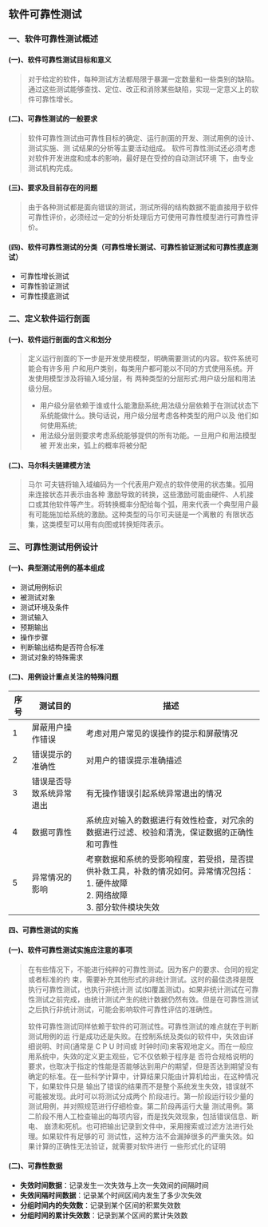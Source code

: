 ## 软件可靠性测试

### 一、软件可靠性测试概述

#### (一)、软件可靠性测试目标和意义

> 对于给定的软件，每种测试方法都局限于暴漏一定数量和一些类别的缺陷。通过这些测试能够查找、定位、改正和消除某些缺陷，实现一定意义上的软件可靠性增长。

#### (二)、可靠性测试的一般要求

> 软件可靠性测试由可靠性目标的确定、运行剖面的开发、测试用例的设计、测试实施、测 试结果的分析等主要活动组成。
> 软件可靠性测试还必须考虑对软件开发进度和成本的影响，最好是在受控的自动测试环境 下，由专业测试机构完成。

#### (三)、要求及目前存在的问题

> 由于各种测试都是面向错误的测试，测试所得的结构数据不能直接用于软件可靠性评价，必须经过一定的分析处理后方可使用可靠性模型进行可靠性评价。

#### (四)、软件可靠性测试的分类（可靠性增长测试、可靠性验证测试和可靠性摸底测试）

- 可靠性增长测试
- 可靠性验证测试
- 可靠性摸底测试



### 二、定义软件运行剖面

#### (一)、软件运行剖面的含义和划分

> 定义运行剖面的下一步是开发使用模型，明确需要测试的内容。软件系统可能会有许多用 户和用户类别，每类用户都可能以不同的方式使用系统。开发使用模型涉及将输入域分层，有 两种类型的分层形式:用户级分层和用法级分层。
>
> - 用户级分层依赖于谁或什么能激励系统;用法级分层依赖于在测试状态下系统能做什么。换句话说，用户级分层考虑各种类型的用户以及 他们如何使用系统;
> - 用法级分层则要求考虑系统能够提供的所有功能。一旦用户和用法模型被 开发出来，弧上的概率将被分配

#### (二)、马尔科夫链建模方法

> 马尔 可夫链将输入域编码为一个代表用户观点的软件使用的状态集。弧用来连接状态并表示由各种 激励导致的转换，这些激励可能由硬件、人机接口或其他软件等产生。将转换概率分配给每个弧，用来代表一个典型用户最有可能施加给系统的激励。这种类型的马尔可夫链是一个离散的 有限状态集，这类模型可以用有向图或转换矩阵表示。



### 三、可靠性测试用例设计

#### (一)、典型测试用例的基本组成

- 测试用例标识
- 被测试对象
- 测试环境及条件
- 测试输入
- 预期输出
- 操作步骤
- 判断输出结构是否符合标准
- 测试对象的特殊需求

#### (二)、用例设计重点关注的特殊问题

| **序号** | **测试目的**             | **描述**                                                     |
| -------- | ------------------------ | ------------------------------------------------------------ |
| 1        | 屏蔽用户操作错误         | 考虑对用户常见的误操作的提示和屏蔽情况                       |
| 2        | 错误提示的准确性         | 对用户的错误提示准确描述                                     |
| 3        | 错误是否导致系统异常退出 | 有无操作错误引起系统异常退出的情况                           |
| 4        | 数据可靠性               | 系统应对输入的数据进行有效性检查，对冗余的数据进行过滤、校验和清洗，保证数据的正确性和可靠性 |
| 5        | 异常情况的影响           | 考察数据和系统的受影响程度，若受损，是否提供补救工具，补救的情况如何。异常情况包括：<br />1. 硬件故障<br />2. 网络故障<br />3. 部分软件模块失效 |



#### 四、可靠性测试的实施

#### (一)、软件可靠性测试实施应注意的事项

> 在有些情况下，不能进行纯粹的可靠性测试。因为客户的要求、合同的规定或者标准的约 束，需要补充其他形式的非统计测试。这时的最佳选择是既执行可靠性测试，也执行非统计测 试(如覆盖测试)。如果非统计测试在可靠性测试之前完成，由统计测试产生的统计数据仍然有效。但是在可靠性测试之后执行非统计测试，可能会影响软件可靠性评估的准确性。 
>
> 软件可靠性测试同样依赖于软件的可测试性。可靠性测试的难点就在于判断测试用例的运 行是成功还是失败。在控制系统及类似的软件中，失效由详细说明、时间(通常是 C P U 时间或 时钟时间)来客观地定义。而在一般应用系统中，失效的定义更主观些，它不仅依赖于程序是 否符合规格说明的要求，也取决于指定的性能是否能够达到用户的期望，但是否达到期望没有确定的标准。在一些科学计算中，计算结果只能由计算机给出，在这种情况下，如果软件只是 输出了错误的结果而不是整个系统发生失效，错误就不可能被发现。此时可以将测试分成两个 阶段进行。第一阶段运行较少量的测试用例，并对照规范进行仔细检查。第二阶段再运行大量 测试用例。第二阶段不用人工检查输出的每项内容，而是找失效现象，包括错误信息、断电、 崩溃和死机。也可把输出记录到文件中，采用搜索或过滤方法进行处理。如果软件有足够的可 测试性，这种方法不会漏掉很多的严重失效。如果计算的正确性无法验证，就需要对软件进行 一些形式化的证明

#### (二)、可靠性数据

- **失效时间数据**：记录发生一次失效与上次一失效间的间隔时间
- **失效间隔时间数据**：记录某个时间区间内发生了多少次失效
- **分组时间内的失效数**：记录到某个区间的积累失效数
- **分组时间的累计失效数**：记录到某个区间的累计失效数